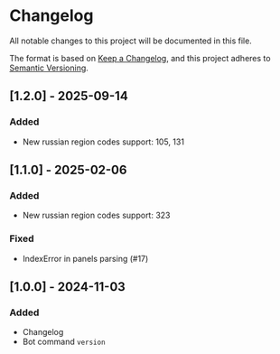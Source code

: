 # Changelog

All notable changes to this project will be documented in this file.

The format is based on [Keep a Changelog](https://keepachangelog.com/en/1.1.0/),
and this project adheres to [Semantic Versioning](https://semver.org/spec/v2.0.0.html).

## [1.2.0] - 2025-09-14

### Added

- New russian region codes support: 105, 131

## [1.1.0] - 2025-02-06

### Added

- New russian region codes support: 323

### Fixed

- IndexError in panels parsing (#17)

## [1.0.0] - 2024-11-03

### Added

- Changelog
- Bot command `version`

